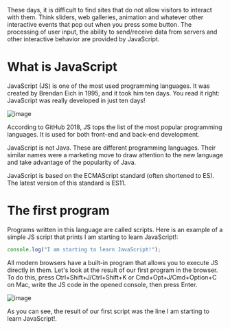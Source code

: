 These days, it is difficult to find sites that do not allow visitors to interact with them. Think sliders, web galleries, animation and whatever other interactive events that pop out when you press some button. The processing of user input, the ability to send/receive data from servers and other interactive behavior are provided by JavaScript.

# What is JavaScript
JavaScript (JS) is one of the most used programming languages. It was created by Brendan Eich in 1995, and it took him ten days. You read it right: JavaScript was really developed in just ten days!

![image](https://user-images.githubusercontent.com/25152105/179991731-e3342960-4bd5-4888-b358-259ce26e3ac8.png)

According to GitHub 2018, JS tops the list of the most popular programming languages. It is used for both front-end and back-end development.

JavaScript is not Java. These are different programming languages. Their similar names were a marketing move to draw attention to the new language and take advantage of the popularity of Java.

JavaScript is based on the ECMAScript standard (often shortened to ES). The latest version of this standard is ES11.

# The first program
Programs written in this language are called scripts. Here is an example of a simple JS script that prints I am starting to learn JavaScript!:

```javascript
console.log("I am starting to learn JavaScript!");
```

All modern browsers have a built-in program that allows you to execute JS directly in them. Let's look at the result of our first program in the browser. To do this, press Ctrl+Shift+J/Ctrl+Shift+K or Cmd+Opt+J/Cmd+Option+C on Mac, write the JS code in the opened console, then press Enter.

![image](https://user-images.githubusercontent.com/25152105/179992559-536a71d3-db15-455a-b4eb-2a80cb0a1581.png)

As you can see, the result of our first script was the line I am starting to learn JavaScript!.



